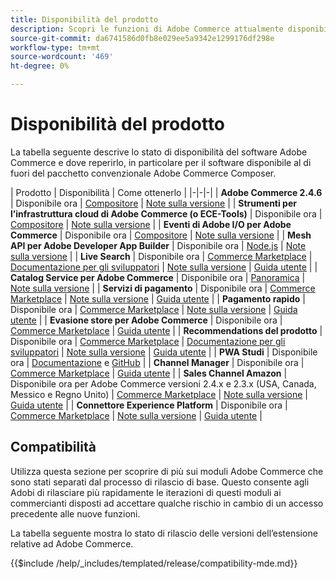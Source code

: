 ```yaml
---
title: Disponibilità del prodotto
description: Scopri le funzioni di Adobe Commerce attualmente disponibili, come accedervi e verificarne la compatibilità con specifiche versioni di Adobe Commerce.
source-git-commit: da6741586d0fb8e029ee5a9342e1299176df298e
workflow-type: tm+mt
source-wordcount: '469'
ht-degree: 0%

---
```



# Disponibilità del prodotto

La tabella seguente descrive lo stato di disponibilità del software Adobe Commerce e dove reperirlo, in particolare per il software disponibile al di fuori del pacchetto convenzionale Adobe Commerce Composer.

| Prodotto | Disponibilità | Come ottenerlo | |-|-|-| | **Adobe Commerce 2.4.6**                  | Disponibile ora | [Compositore](../installation/composer.md) \| [Note sulla versione](https://experienceleague.adobe.com/docs/commerce-operations/release/notes/adobe-commerce/2-4-6.html)  | | **Strumenti per l’infrastruttura cloud di Adobe Commerce (o ECE-Tools)** | Disponibile ora | [Compositore](https://experienceleague.adobe.com/docs/commerce-cloud-service/user-guide/dev-tools/ece-tools/update-package.html) \| [Note sulla versione](https://experienceleague.adobe.com/docs/commerce-cloud-service/user-guide/release-notes/cloud-tools-suite.html) | | **Eventi di Adobe I/O per Adobe Commerce** | Disponibile ora | [Compositore](https://developer.adobe.com/commerce/events/get-started/installation/) \| [Note sulla versione](https://developer.adobe.com/commerce/events/get-started/release-notes/) | | **Mesh API per Adobe Developer App Builder** | Disponibile ora | [Node.js](https://developer.adobe.com/graphql-mesh-gateway/gateway/getting-started/) \| [Note sulla versione](https://developer.adobe.com/graphql-mesh-gateway/gateway/release-notes/) | | **Live Search**                                 | Disponibile ora | [Commerce Marketplace](https://marketplace.magento.com/magento-live-search.html) \| [Documentazione per gli sviluppatori](https://developer.adobe.com/commerce/services/live-search/) \| [Note sulla versione](https://experienceleague.adobe.com/docs/commerce-merchant-services/live-search/release-notes.html) \| [Guida utente](https://experienceleague.adobe.com/docs/commerce-merchant-services/live-search/overview.html) | | **Catalog Service per Adobe Commerce**                                 | Disponibile ora |  [Panoramica](https://experienceleague.adobe.com/docs/commerce-merchant-services/catalog-service/guide-overview.html) \| [Note sulla versione](https://experienceleague.adobe.com/docs/commerce-merchant-services/catalog-service/release-notes.html?lang=en) \| | **Servizi di pagamento**                            | Disponibile ora | [Commerce Marketplace](https://marketplace.magento.com/magento-payment-services.html) \| [Note sulla versione](https://experienceleague.adobe.com/docs/commerce-merchant-services/payment-services/release-notes.html) \| [Guida utente](https://experienceleague.adobe.com/docs/commerce-merchant-services/payment-services/guide-overview.html) | | **Pagamento rapido** | Disponibile ora | [Commerce Marketplace](https://marketplace.magento.com/magento-quick-checkout.html) \| [Note sulla versione](https://experienceleague.adobe.com/docs/commerce-merchant-services/quick-checkout/release-notes.html) \| [Guida utente](https://experienceleague.adobe.com/docs/commerce-merchant-services/quick-checkout/overview.html) | | **Evasione store per Adobe Commerce** | Disponibile ora | [Commerce Marketplace](https://marketplace.magento.com/store-fulfillment-magento-walmart.html) \| [Guida utente](https://experienceleague.adobe.com/docs/commerce-merchant-services/store-fulfillment/introduction.html) | | **Recommendations del prodotto**                     | Disponibile ora | [Commerce Marketplace](https://marketplace.magento.com/magento-product-recommendations.html) \| [Documentazione per gli sviluppatori](https://devdocs.magento.com/recommendations/product-recs.html) \| [Note sulla versione](https://experienceleague.adobe.com/docs/commerce-merchant-services/product-recommendations/release-notes.html) \| [Guida utente](https://experienceleague.adobe.com/docs/commerce-merchant-services/product-recommendations/overview.html) | | **PWA Studi**                                  | Disponibile ora | [Documentazione](https://developer.adobe.com/commerce/pwa-studio/) e [GitHub](https://github.com/magento/pwa-studio) | | **Channel Manager**                             | Disponibile ora | [Commerce Marketplace](https://marketplace.magento.com/magento-channel-manager.html) \| [Guida utente](https://experienceleague.adobe.com/docs/commerce-channels/channel-manager/intro-to-channel-manager/overview.html) | | **Sales Channel Amazon**                        | Disponibile ora per Adobe Commerce versioni 2.4.x e 2.3.x (USA, Canada, Messico e Regno Unito) | [Commerce Marketplace](https://marketplace.magento.com/magento-module-amazon.html) \| [Note sulla versione](https://experienceleague.adobe.com/docs/commerce-channels/amazon/release-notes.html) \| [Guida utente](https://experienceleague.adobe.com/docs/commerce-channels/amazon/overview.html) | | **Connettore Experience Platform**                     | Disponibile ora | [Commerce Marketplace](https://marketplace.magento.com/magento-experience-platform-connector.html) \| [Note sulla versione](https://experienceleague.adobe.com/docs/commerce-merchant-services/experience-platform-connector/release-notes.html?lang=en) \| [Guida utente](https://experienceleague.adobe.com/docs/commerce-merchant-services/experience-platform-connector/overview.html?lang=en) |

## Compatibilità

Utilizza questa sezione per scoprire di più sui moduli Adobe Commerce che sono stati separati dal processo di rilascio di base. Questo consente agli Adobi di rilasciare più rapidamente le iterazioni di questi moduli ai commercianti disposti ad accettare qualche rischio in cambio di un accesso precedente alle nuove funzioni.

La tabella seguente mostra lo stato di rilascio delle versioni dell’estensione relative ad Adobe Commerce.

{{$include /help/_includes/templated/release/compatibility-mde.md}}
